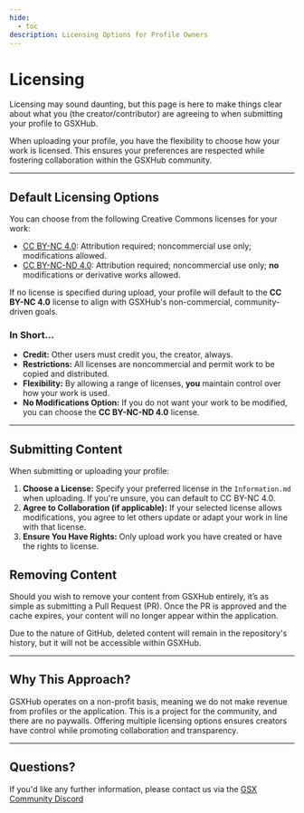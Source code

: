 ```yaml
---
hide:
  - toc
description: Licensing Options for Profile Owners
---
```


# Licensing
Licensing may sound daunting, but this page is here to make things clear about what you (the creator/contributor) are agreeing to when submitting your profile to GSXHub.

When uploading your profile, you have the flexibility to choose how your work is licensed. This ensures your preferences are respected while fostering collaboration within the GSXHub community.

***

## Default Licensing Options

You can choose from the following Creative Commons licenses for your work:

* [CC BY-NC 4.0](https://creativecommons.org/licenses/by-nc/4.0/): Attribution required; noncommercial use only; modifications allowed.
* [CC BY-NC-ND 4.0](https://creativecommons.org/licenses/by-nc-nd/4.0/ ): Attribution required; noncommercial use only; **no** modifications or derivative works allowed.

If no license is specified during upload, your profile will default to the **CC BY-NC 4.0** license to align with GSXHub's non-commercial, community-driven goals.

### In Short...

* **Credit:** Other users must credit you, the creator, always.
* **Restrictions:** All licenses are noncommercial and permit work to be copied and distributed.
* **Flexibility:** By allowing a range of licenses, **you** maintain control over how your work is used.
* **No Modifications Option:** If you do not want your work to be modified, you can choose the **CC BY-NC-ND 4.0** license.

***

## Submitting Content

When submitting or uploading your profile:

1. **Choose a License:** Specify your preferred license in the `Information.md` when uploading. If you're unsure, you can default to CC BY-NC 4.0.
2. **Agree to Collaboration (if applicable):** If your selected license allows modifications, you agree to let others update or adapt your work in line with that license.
3. **Ensure You Have Rights:** Only upload work you have created or have the rights to license.

## Removing Content

Should you wish to remove your content from GSXHub entirely, it’s as simple as submitting a Pull Request (PR). Once the PR is approved and the cache expires, your content will no longer appear within the application.

Due to the nature of GitHub, deleted content will remain in the repository's history, but it will not be accessible within GSXHub.

***

## Why This Approach?

GSXHub operates on a non-profit basis, meaning we do not make revenue from profiles or the application. This is a project for the community, and there are no paywalls. Offering multiple licensing options ensures creators have control while promoting collaboration and transparency.

***

## Questions?
If you'd like any further information, please contact us via the [GSX Community Discord](https://discord.gg/ubCkJQS6Mj)